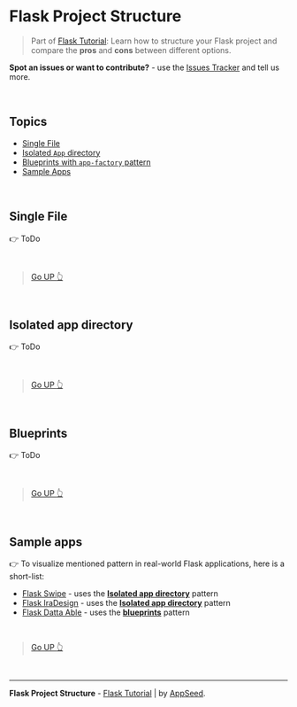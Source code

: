 # Flask Project Structure

> Part of [Flask Tutorial](https://github.com/app-generator/tutorial-flask): Learn how to structure your Flask project and compare the **pros** and **cons** between different options.

**Spot an issues or want to contribute?** - use the [Issues Tracker](https://github.com/app-generator/tutorial-flask/issues/) and tell us more. 

<br />

## Topics

- [Single File](#single-file)
- [Isolated `App` directory](#isolated-app-directory)
- [Blueprints with `app-factory` pattern](#blueprints)
- [Sample Apps](#sample-apps)

<br />

## Single File

:point_right: ToDo

<br />

> [Go UP :point_up_2:](#topics) 

<br />

## Isolated app directory

:point_right: ToDo

<br />

> [Go UP :point_up_2:](#topics) 

<br />

## Blueprints

:point_right: ToDo

<br />

> [Go UP :point_up_2:](#topics) 

<br />

## Sample apps

:point_right: To visualize mentioned pattern in real-world Flask applications, here is a short-list:

- [Flask Swipe](https://github.com/app-generator/jinja-swipe-bootstrap-5) - uses the **[Isolated app directory](#isolated-app-directory)** pattern
- [Flask IraDesign](https://github.com/app-generator/flask-illustrations-iradesign) - uses the **[Isolated app directory](#isolated-app-directory)** pattern
- [Flask Datta Able](https://github.com/app-generator/flask-dashboard-dattaable) - uses the **[blueprints](#blueprints)** pattern

<br />

> [Go UP :point_up_2:](#topics) 

<br />

---
**Flask Project Structure** - [Flask Tutorial](https://github.com/app-generator/tutorial-flask) | by [AppSeed](https://appseed.us?ref=gh).
